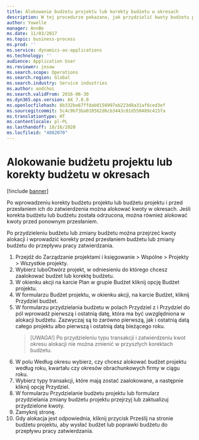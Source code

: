 ```yaml
---
title: Alokowanie budżetu projektu lub korekty budżetu w okresach
description: W tej procedurze pokazano, jak przydzielić kwoty budżetu projektu na okresy.
author: Yowelle
manager: AnnBe
ms.date: 11/03/2017
ms.topic: business-process
ms.prod: ''
ms.service: dynamics-ax-applications
ms.technology: ''
audience: Application User
ms.reviewer: josaw
ms.search.scope: Operations
ms.search.region: Global
ms.search.industry: Service industries
ms.author: andchoi
ms.search.validFrom: 2016-06-30
ms.dyn365.ops.version: AX 7.0.0
ms.openlocfilehash: 6b332be67ffdab0156997eb223d8a31af6ced3ef
ms.sourcegitcommit: 5c4c9bf3ba018562d6cb3443c01d550489c415fa
ms.translationtype: HT
ms.contentlocale: pl-PL
ms.lasthandoff: 10/16/2020
ms.locfileid: "4082070"
---
```

# <a name="allocate-a-project-budget-or-budget-revision-across-periods"></a>Alokowanie budżetu projektu lub korekty budżetu w okresach

[!include [banner](../../includes/banner.md)]

Po wprowadzeniu korekty budżetu projektu lub budżetu projektu i przed przesłaniem ich do zatwierdzenia można alokować kwoty w okresach. Jeśli korekta budżetu lub budżetu została odrzucona, można również alokować kwoty przed ponownym przesłaniem. 

Po przydzieleniu budżetu lub zmiany budżetu można przejrzeć kwoty alokacji i wprowadzić korekty przed przesłaniem budżetu lub zmiany budżetu do przepływu pracy zatwierdzania. 

1. Przejdź do Zarządzanie projektami i księgowanie > Wspólne > Projekty > Wszystkie projekty. 
2. Wybierz luboOtwórz projekt, w odniesieniu do którego chcesz zaalokować budżet lub korektę budżetu. 
3. W okienku akcji na karcie Plan w grupie Budżet kliknij opcję Budżet projektu. 
4. W formularzu Budżet projektu, w okienku akcji, na karcie Budżet, kliknij Przydziel budżet. 
5. W formularzu przydzielania budżetu w polach Przydziel z i Przydziel do pól wprowadź pierwszą i ostatnią datę, która ma być uwzględniona w alokacji budżetu. Zazwyczaj są to zarówno pierwszą, jak i ostatnią datą całego projektu albo pierwszą i ostatnią datą bieżącego roku.  
   > [UWAGA!] Po przydzieleniu typu transakcji i zatwierdzeniu kwot okresu alokacji nie można zmienić w przyszłych korektach budżetu. 
6. W polu Według okresu wybierz, czy chcesz alokować budżet projektu według roku, kwartału czy okresów obrachunkowych firmy w ciągu roku.
7. Wybierz typy transakcji, które mają zostać zaalokowane, a następnie kliknij opcję Przydziel. 
8. W formularzu Przydzielanie budżetu projektu lub formularz przydzielania zmiany budżetu projektu przejrzyj lub zaktualizuj przydzielone kwoty. 
9. Zamyknij stronę.
10. Gdy alokacja jest odpowiednia, kliknij przycisk Prześlij na stronie budżetu projektu, aby wysłać budżet lub poprawki budżetu do przepływu pracy zatwierdzania.  


